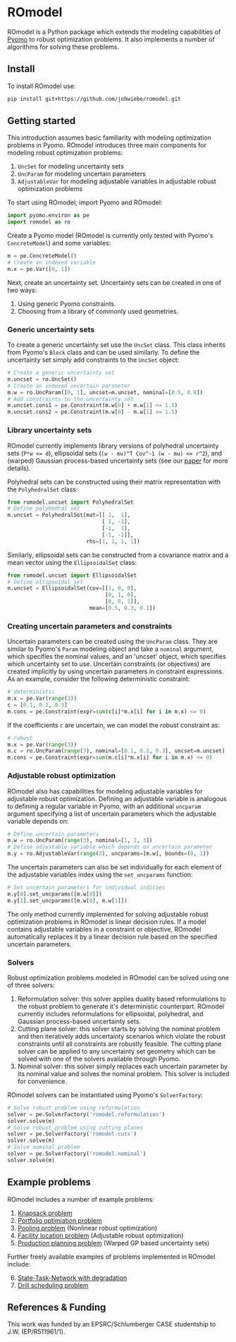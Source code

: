 # ROmodel

ROmodel is a Python package which extends the modeling capabilities of
[Pyomo](https://github.com/Pyomo/pyomo) to robust optimization problems. It
also implements a number of algorithms for solving these problems.

## Install

To install ROmodel use:

```bash        
pip install git+https://github.com/johwiebe/romodel.git
```

## Getting started 

This introduction assumes basic familiarity with modeling optimization problems
in Pyomo. ROmodel introduces three main components for modeling robust optimization
problems:

1. `UncSet` for modeling uncertainty sets
2. `UncParam` for modeling uncertain parameters 
3. `AdjustableVar` for modeling adjustable variables in adjustable robust
   optimization problems

To start using ROmodel, import Pyomo and ROmodel:

```python
import pyomo.environ as pe
import romodel as ro
```

Create a Pyomo model (ROmodel is currently only tested with Pyomo's `ConcreteModel`) and
some variables:

```python
m = pe.ConcreteModel()
# Create an indexed variable
m.x = pe.Var([0, 1])
```

Next, create an uncertainty set. Uncertainty sets can be created in one of two
ways: 

1. Using generic Pyomo constraints.
2. Choosing from a library of commonly used geometries.

### Generic uncertainty sets

To create a generic uncertainty set use the `UncSet` class. This class inherits
from Pyomo's `Block` class and can be used similarly. To define the uncertainty
set simply add constraints to the `UncSet` object:

```python
# Create a generic uncertainty set
m.uncset = ro.UncSet()
# Create an indexed uncertain parameter
m.w = ro.UncParam([0, 1], uncset=m.uncset, nominal=[0.5, 0.8])
# Add constraints to the uncertainty set
m.uncset.cons1 = pe.Constraint(m.w[0] + m.w[1] <= 1.5)
m.uncset.cons2 = pe.Constraint(m.w[0] - m.w[1] <= 1.5)
```

### Library uncertainty sets

ROmodel currently implements library versions of polyhedral uncertainty sets
(`P*w <= d`), ellipsoidal sets (`(w - mu)^T Cov^-1 (w - mu) <= r^2`), and
(warped) Gaussian process-based uncertainty sets (see our [paper](https://arxiv.org/abs/2006.08222) for more details).

Polyhedral sets can be constructed using their matrix representation with the
`PolyhedralSet` class:

```python
from romodel.uncset import PolyhedralSet
# Define polyhedral set
m.uncset = PolyhedralSet(mat=[[ 1,  1],
                              [ 1, -1],
                              [-1,  1],
                              [-1, -1]],
                         rhs=[1, 1, 1, 1])
```

Similarly, ellipsoidal sets can be constructed from a covariance matrix and a
mean vector using the `EllipsoidalSet` class:

```python
from romodel.uncset import EllipsoidalSet
# Define ellipsoidal set
m.uncset = EllipsoidalSet(cov=[[1, 0, 0],
                               [0, 1, 0],
                               [0, 0, 1]],
                          mean=[0.5, 0.3, 0.1])
```


### Creating uncertain parameters and constraints

Uncertain parameters can be created using the `UncParam` class. They are
similar to Pyomo's `Param` modeling object and take a `nominal` argument, which
specifies the nominal values, and an 'uncset' object, which specifies which
uncertainty set to use.  Uncertain constraints (or objectives) are created
implicitly by using uncertain
parameters in constraint expressions. As an example, consider the following
deterministic constraint:

```python
# deterministic
m.x = pe.Var(range(3))
c = [0.1, 0.2, 0.3]
m.cons = pe.Constraint(expr=sum(c[i]*m.x[i] for i in m.x) <= 0)
```

If the coefficients `c` are uncertain, we can model the robust constraint as:

```python
# robust
m.x = pe.Var(range(3))
m.c = ro.UncParam(range(3), nominal=[0.1, 0.2, 0.3], uncset=m.uncset)
m.cons = pe.Constraint(expr=sum(m.c[i]*m.x[i] for i in m.x) <= 0)
```

### Adjustable robust optimization
ROmodel also has capabilities for modeling adjustable variables for adjustable
robust optimization. Defining an adjustable variable is analogous to defining a
regular variable in Pyomo, with an additional `uncparam` argument
specifying a list of uncertain parameters which the adjustable variable depends
on:

```python
# Define uncertain parameters
m.w = ro.UncParam(range(3), nominal=[1, 2, 3])
# Define adjustable variable which depends on uncertain parameter
m.y = ro.AdjustableVar(range(3), uncparams=[m.w], bounds=(0, 1))
```

The uncertain parameters can also be set individually for each element of the
adjustable variables index using the `set_uncparams` function:

```python
# Set uncertain parameters for individual indicies
m.y[0].set_uncparams([m.w[0]])
m.y[1].set_uncparams([m.w[0], m.w[1]])
```

The only method currently implemented for solving adjustable robust
optimization problems in ROmodel is linear decision rules. If a model contains
adjustable variables in a constraint or objective, ROmodel automatically
replaces it by a linear decision rule based on the specified uncertain
parameters.


### Solvers
Robust optimization problems modeled in ROmodel can be solved using one of
three solvers:
    
1. Reformulation solver: this solver applies duality based reformulations to
   the robust problem to generate it's deterministic counterpart. ROmodel
   currently includes reformulations for ellipsoidal, polyhedral, and Gaussian
   process-based uncertainty sets.
2. Cutting plane solver: this solver starts by solving the nominal problem and
   then iteratively adds uncertainty scenarios which violate the robust
   constraints until all constraints are robustly feasible. The cutting plane
   solver can be applied to any uncertainty set geometry which can be solved
   with one of the solvers available through Pyomo.
3. Nominal solver: this solver simply replaces each uncertain parameter by its
   nominal value and solves the nominal problem. This solver is included for
   convenience.

ROmodel solvers can be instantiated using Pyomo's `SolverFactory`:
```python
# Solve robust problem using reformulation
solver = pe.SolverFactory('romodel.reformulation')
solver.solve(m)
# Solve robust problem using cutting planes
solver = pe.SolverFactory('romodel.cuts')
solver.solve(m)
# Solve nominal problem
solver = pe.SolverFactory('romodel.nominal')
solver.solve(m)
```

## Example problems
ROmodel includes a number of example problems:

1. [Knapsack problem](docs/knapsack.md)
2. [Portfolio optimiation problem](docs/portfolio.md)
3. [Pooling problem](docs/pooling.md) (Nonlinear robust optimization)
4. [Facility location problem](docs/facility.md) (Adjustable robust optimization)
5. [Production planning problem](docs/planning.md) (Warped GP based uncertainty sets)

Further freely available examples of problems implemented in ROmodel include:

6. [State-Task-Network with degradation](https://github.com/johwiebe/stn)
7. [Drill scheduling problem](https://github.com/johwiebe/drilling)



## References & Funding
This work was funded by an EPSRC/Schlumberger CASE studentship to J.W.
(EP/R511961/1).
